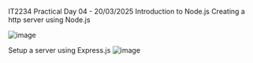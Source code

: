 IT2234 Practical Day 04 - 20/03/2025
Introduction to Node.js
Creating a http server using Node.js

![image](https://github.com/user-attachments/assets/0929ad95-e62a-4e32-bfbb-e7cd894f64d5)

Setup a server using Express.js
![image](https://github.com/user-attachments/assets/4c7913ac-210d-4c8b-a6b9-2de09d4c23cf)
